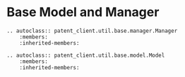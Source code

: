 # Base Model and Manager

```{eval-rst}
.. autoclass:: patent_client.util.base.manager.Manager
    :members:
    :inherited-members:
```

```{eval-rst}
.. autoclass:: patent_client.util.base.model.Model
    :members:
    :inherited-members:
```